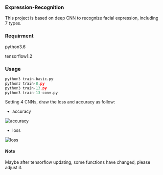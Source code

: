 ### Expression-Recognition

This project is based on deep CNN to recognize facial expression, including 7 types.

### Requirment
python3.6

tensorflow1.2

### Usage
``` python 
python3 train-basic.py
python3 train-8.py
python3 train-13.py
python3 train-13-conv.py
```

Setting 4 CNNs, draw the loss and accuracy as follow:

- accuracy

![accuracy](https://github.com/roguesir/DL-ML-project/blob/master/Expression-Recognition/acc.png)

- loss

![loss](https://github.com/roguesir/DL-ML-project/blob/master/Expression-Recognition/loss.png)

#### Note
Maybe after tensorflow updating, some functions have changed, please adjust it.

